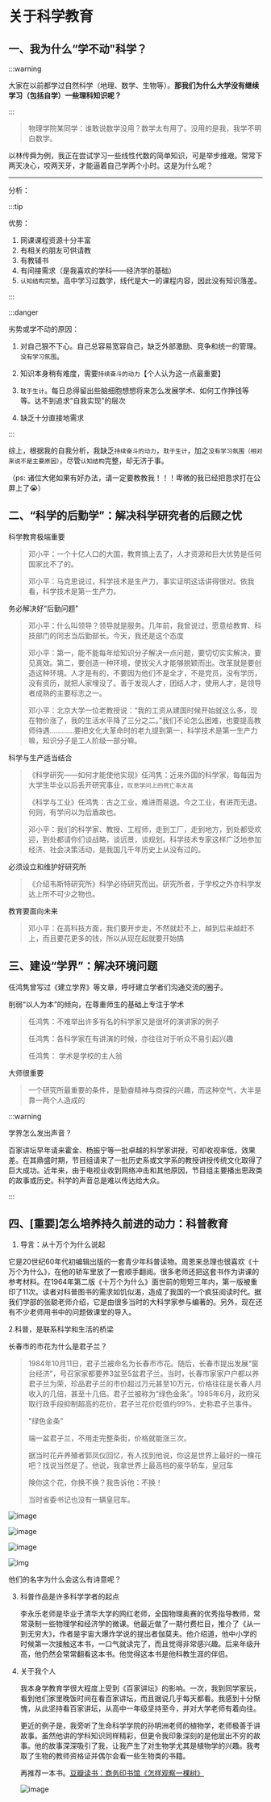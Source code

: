 # 关于科学教育

<views/>

## 一、我为什么“学不动"科学？

:::warning

大家在以前都学过自然科学（地理、数学、生物等）。**那我们为什么大学没有继续学习（包括自学）一些理科知识呢？**

:::

> 物理学院某同学：谁敢说数学没用？数学太有用了。没用的是我，我学不明白数学。

以林传舜为例，我正在尝试学习一些线性代数的简单知识，可是举步维艰。常常下两天决心，咬两天牙，才能逼着自己学两个小时。这是为什么呢？

---

分析：

:::tip

优势：

1. 网课课程资源十分丰富
2. 有相关的朋友可供请教
3. 有教辅书
4. 有间接需求（是我喜欢的学科——经济学的基础）
5. `认知结构完整`。高中学习过数学，线代是大一的课程内容，因此没有知识落差。

:::

:::danger

劣势或学不动的原因：

1. 对自己狠不下心。自己总容易宽容自己，缺乏外部激励、竞争和统一的管理。`没有学习氛围`。
2. 知识本身稍有难度，需要`持续奋斗的动力`【个人认为这一点最重要】

3. `耽于生计`。每日总得留出些脑细胞想想将来怎么发展学术、如何工作挣钱等等。达不到追求“自我实现”的层次

4. 缺乏十分直接地需求

:::

综上，根据我的自我分析，我缺乏`持续奋斗的动力`，`耽于生计`，加之`没有学习氛围（相对来说不是主要原因）`，尽管`认知结构`完整，却无济于事。

（ps: 诸位大佬如果有好办法，请一定要教教我！！！卑微的我已经把恳求打在公屏上了:sob:）

## 二、“科学的后勤学”：解决科学研究者的后顾之忧

科学教育极端重要

> 邓小平：一个十亿人口的大国，教育搞上去了，人才资源和巨大优势是任何国家比不了的。
>
> 邓小平：马克思说过，科学技术是生产力，事实证明这话讲得很对。依我看，科学技术是第一生产力。

务必解决好“后勤问题”

> 邓小平：什么叫领导？领导就是服务。几年前，我曾说过，愿意给教育、科技部门的同志当后勤部长。今天，我还是这个态度
>
> 邓小平：第一，能不能每年给知识分子解决一点问题，要切切实实解决，要见真效。第二，要创造一种环境，使拔尖人才能够脱颖而出。改革就是要创造这种环境。人才是有的，不要因为他们不是全才，不是党员，没有学历，没有资历，就把人家埋没了。善于发现人才，团结人才，使用人才，是领导者成熟的主要标志之一。
>
> 邓小平：北京大学一位老教授说：“我的工资从建国时候开始就这么多，现在物价涨了，我的生活水平降了三分之二。”我们不论怎么困难，也要提高教师待遇…………要把文化大革命时的老九提到第一，科学技术是第一生产力嘛，知识分子是工人阶级一部分嘛。

科学与生产适当结合

> 《科学研究——如何才能使他实现》任鸿隽：近来外国的科学家，每每因为大学生毕业以后丢开研究事业，`叹息学问上的死亡率太高`
>
> 《科学与工业》任鸿隽：古之工业，难进而易退。今之工业，有进而无退。何则，有学问以为后盾故也。
>
> 邓小平：我们的科学家、教授、工程师，走到工厂，走到地方，到处都受欢迎，到处都请你们谈战略，谈远景，谈规划。科学技术专家这样广泛地参加经济、社会决策活动，是我国几千年历史上从没有过的。

必须设立和维护好研究所

> 《介绍韦斯特研究所》科学必待研究而出。研究所者，于学校之外亦科学发达上所不可少之物也。

教育要面向未来

> 邓小平：在高科技方面，我们要开步走，不然就赶不上，越到后来越赶不上，而且要花更多的钱，所以从现在起就要开始搞

## 三、建设“学界”：解决环境问题

任鸿隽曾写过《建立学界》等文章，呼吁建立学者们沟通交流的圈子。

削弱“以人为本”的倾向，在尊重师生的基础上专注于学术

> 任鸿隽：不难举出许多有名的科学家又是很坏的演讲家的例子
>
> 任鸿隽：各科学家在有讲演的时候，亦往往对于听众不易引起兴趣
>
> 任鸿隽： 学术是学校的主人翁

大师很重要

> 一个研究所最重要的条件，是勤奋精神与商探的兴趣，而这种空气，大半是靠一两个人造成的

:::warning

学界怎么发出声音？

百家讲坛早年请来霍金、杨振宁等一批卓越的科学家讲授，可却收视率低，效果差。在其鼎盛时期，节目组请来了一批历史系或文学系的教授讲授传统文化取得了巨大成功。近年来，由于电视业收到网络冲击和其他原因，节目组主要播出思政类的故事或历史。科学的声音总是难以传达给大众。

:::

## 四、[重要]怎么培养持久前进的动力：科普教育

1. 导言：从十万个为什么说起

它是20世纪60年代初编辑出版的一套青少年科普读物。周恩来总理也很喜欢《十万个为什么》，在他的轿车里放了一套顺手翻阅。很多老师还把这套书作为讲课的参考材料。在1964年第二版《十万个为什么》面世前的短短三年内，第一版被重印了11次。读者对科普图书的需求如饥似渴，造成了我国的一个疯狂阅读时代。据我们学部的张聪老师介绍，它是由很多当时的大科学家参与编著的。另外，现在还有不少老师用书中的问题做课堂的导入。

2.科普，是联系科学和生活的桥梁

长春市的市花为什么是君子兰？

> 1984年10月11日，君子兰被命名为长春市市花。随后，长春市提出发展“窗台经济”，号召家家都要养3盆至5盆君子兰。当时，长春市家家户户都以养君子兰为荣，珍品君子兰的市价超过万元甚至10万元，价格往往是长春人月收入的几倍，甚至十几倍。君子兰被称为“绿色金条”。1985年6月，政府采取行政手段抑制超高的花价，君子兰花价贬值约99%，史称君子兰事件。
>
> "绿色金条"
>
> 端一盆君子兰，不用走完整条街，价格就能涨三次。
>
> 据当时花卉养殖者郭凤仪回忆，有人找到他说，你这是世界上最好的一棵花吧？找说当然是了。他说，我拿世界上最高档的豪华轿车，皇冠车
>
> 険你这个花，你换不换？我告诉他：不换！
>
> 当时省委书记也没有一辆皇冠车。



![image](https://ss1.bdstatic.com/70cFuXSh_Q1YnxGkpoWK1HF6hhy/it/u=3502163496,1405609233&fm=26&gp=0.jpg)

![image](https://timgsa.baidu.com/timg?image&quality=80&size=b9999_10000&sec=1587067831917&di=9f8c0ba7bee3c05973155e05d74876a7&imgtype=0&src=http%3A%2F%2Fb-ssl.duitang.com%2Fuploads%2Fitem%2F201702%2F10%2F20170210082522_FBz4T.jpeg)

![image](https://timgsa.baidu.com/timg?image&quality=80&size=b9999_10000&sec=1587067635585&di=fd6d09d60114c01b470c98b6b34557b2&imgtype=0&src=http%3A%2F%2Fnews.cnhubei.com%2Fxw%2Fyl%2F201311%2FW020131125370604404771.jpg)

![img](https://timgsa.baidu.com/timg?image&quality=80&size=b9999_10000&sec=1587067933846&di=36fd1ed8fba6d8e7691e74c05ab6c6de&imgtype=0&src=http%3A%2F%2Fb-ssl.duitang.com%2Fuploads%2Fitem%2F201803%2F02%2F20180302232134_grlpm.jpeg)

他们的名字为什么会这么有诗意呢？



3. 科普作品是许多科学学者的起点

   李永乐老师是毕业于清华大学的网红老师，全国物理奥赛的优秀指导教师，常常录制一些物理学和经济学的微课。他最近做了一期付费栏目，推介了《从一到无穷大》，作者是宇宙大爆炸学说的提出者伽莫夫。他介绍道，他中小学的时候第一次接触这本书，一口气就读完了，而且觉得非常感兴趣。后来年级升高，他仍然会常常翻看这本书。他觉得这本书是他科教生涯的伴侣。

4. 关于我个人

   我本身学教育学很大程度上受到《百家讲坛》的影响。一次，我到同学家玩，看到他们家里晚饭时间在看百家讲坛，而且据说几乎每天都看。我感到十分惭愧，从此坚持看百家讲坛，从高中一年级坚持至今，并对大学老师有着向往。

   更近的例子是，我旁听了生命科学学院的孙明洲老师的植物学，老师极善于讲故事。虽然他讲的学科知识同样精彩，但更令我印象深刻的是他层出不穷的故事。他的故事深深吸引了我，让我产生了对生物学尤其是植物学的兴趣。我考取了生物的教师资格证并偶尔会看一些生物类的书籍。

   再推荐一本书。[豆瓣读书：商务印书馆《怎样观察一棵树》](https://book.douban.com/subject/26901529/)

   ![image](https://ss1.bdstatic.com/70cFuXSh_Q1YnxGkpoWK1HF6hhy/it/u=706561165,3676659620&fm=26&gp=0.jpg)

<valine/>